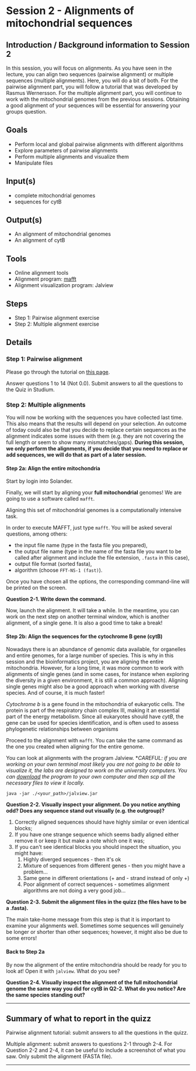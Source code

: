 # Session 2 - Alignments of mitochondrial sequences

## Introduction / Background information to Session 2

In this session, you will focus on alignments. As you have seen in the lecture, you can align two sequences (pairwise alignment) or multiple sequences (multiple alignments). Here, you will do a bit of both. For the pairwise alignment part, you will follow a tutorial that was developed by Rasmus Wernersson. For the multiple alignment part, you will continue to work with the mitochondrial genomes from the previous sessions. Obtaining a good alignment of your sequences will be essential for answering your groups question.

## Goals

  + Perform local and global pairwise alignments with different algorithms
  + Explore parameters of pairwise alignments
  + Perform multiple alignments and visualize them
  + Manipulate files

## Input(s)

  + complete mitochondrial genomes
  + sequences for cytB

## Output(s)

  + An alignment of mitochondrial genomes
  + An alignment of cytB

## Tools

  + Online alignment tools
  + Alignment program: [mafft](https://mafft.cbrc.jp/alignment/software/)
  + Alignment visualization program: Jalview

## Steps

  + Step 1: Pairwise alignment exercise
  + Step 2: Multiple alignment exercise

## Details

### Step 1: Pairwise alignment

Please go through the tutorial on [this page](https://teaching.healthtech.dtu.dk/22111/index.php/ExPairwiseAlignment).

Answer questions 1 to 14 (Not 0.0). Submit answers to all the questions to the Quiz in Studium.

### Step 2: Multiple alignments

You will now be working with the sequences you have collected last time. This also means that the results will depend on your selection. An outcome of today could also be that you decide to replace certain sequences as the alignment indicates some issues with them (e.g. they are not covering the full length or seem to show many mismatches/gaps). **During this session, we only perform the alignments, if you decide that you need to replace or add sequences, we will do that as part of a later session.**

#### Step 2a: Align the entire mitochondria

Start by login into Solander.

Finally, we will start by aligning your **full mitochondrial** genomes! We are going to use a software called `mafft`. 

Aligning this set of mitochondrial genomes is a computationally intensive task. 

In order to execute MAFFT, just type `mafft`. 
You will be asked several questions, among others: 
- the input file name (type in the fasta file you prepared),
- the output file name (type in the name of the fasta file you want to be called after alignment and include the file extension, `.fasta` in this case),
- output file format (sorted fasta),
- algorithm (choose `FFT-NS-1 (fast)`).

Once you have chosen all the options, the corresponding command-line will be printed on the screen.

**Question 2-1. Write down the command.**

Now, launch the alignment. It will take a while. In the meantime, you can work on the next step on another terminal window, which is another alignment, of a single gene. It is also a good time to take a break!

#### Step 2b: Align the sequences for the cytochrome B gene (cytB)

Nowadays there is an abundance of genomic data available, for organelles and entire genomes, for a large number of species. This is why in this session and the bioinformatics project, you are aligning the entire mitochondria. However, for a long time, it was more common to work with alignments of single genes (and in some cases, for instance when exploring the diversity in a given environment, it is still a common approach). Aligning single genes might also be a good approach when working with diverse species. And of course, it is much faster!

*Cytochrome b* is a gene found in the mitochondria of eukaryotic cells. The protein is part of the respiratory chain complex III, making it an essential part of the energy metabolism. Since all eukaryotes should have *cytB*, the gene can be used for species identification, and is often used to assess phylogenetic relationships between organisms

Proceed to the alignment with `mafft`. You can take the same command as the one you created when aligning for the entire genome.

You can look at alignments with the program Jalview.
**CAREFUL: if you are working on your own terminal most likely you are not going to be able to visualize it, the labs are designed to work on the university computers. You can [download](https://www.jalview.org/) the program to your own computer and then scp all the necessary files to view it locally.*

`java -jar ./<your_path>/jalview.jar`

**Question 2-2. Visually inspect your alignment. Do you notice anything odd? Does any sequence stand out visually (e.g. the outgroup)?**

  1. Correctly aligned sequences should have highly similar or even identical blocks;
  2. If you have one strange sequence which seems badly aligned either remove it or keep it but make a note which one it was;
  3. If you can't see identical blocks you should inspect the situation, you might have:
     1. Highly diverged sequences - then it's ok
     2. Mixture of sequences from different genes - then you might have a problem...
     3. Same gene in different orientations (+ and - strand instead of only +)
     4. Poor alignment of correct sequences - sometimes alignment algorithms are not doing a very good job...

**Question 2-3. Submit the alignment files in the quizz (the files have to be a .fasta).**

The main take-home message from this step is that it is important to examine your alignments well. Sometimes some sequences will genuinely be longer or shorter than other sequences; however, it might also be due to some errors!

#### Back to Step 2a

By now the alignment of the entire mitochondria should be ready for you to look at! Open it with `jalview`. What do you see?

**Question 2-4. Visually inspect the alignment of the full mitochondrial genome the same way you did for cytB in Q2-2. What do you notice? Are the same species standing out?**

---
## Summary of what to report in the quizz

Pairwise alignment tutorial: submit answers to all the questions in the quizz.

Multiple alignment: submit answers to questions 2-1 through 2-4. For Question 2-2 and 2-4, it can be useful to include a screenshot of what you saw. Only submit the alignment (FASTA file).


---
